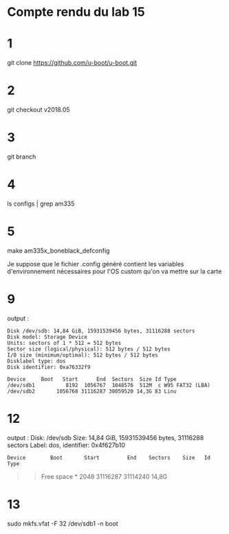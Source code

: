# Compte rendu du lab 15

# 1
git clone https://github.com/u-boot/u-boot.git

# 2 
git checkout v2018.05

# 3
git branch

# 4
ls configs | grep am335

# 5
make am335x_boneblack_defconfig

Je suppose que le fichier .config généré contient les variables d'environnement nécessaires pour l'OS custom qu'on va mettre sur la carte

 # 9
 output :
```
Disk /dev/sdb: 14,84 GiB, 15931539456 bytes, 31116288 sectors
Disk model: Storage Device  
Units: sectors of 1 * 512 = 512 bytes
Sector size (logical/physical): 512 bytes / 512 bytes
I/O size (minimum/optimal): 512 bytes / 512 bytes
Disklabel type: dos
Disk identifier: 0xa76332f9

Device     Boot   Start      End  Sectors  Size Id Type
/dev/sdb1          8192  1056767  1048576  512M  c W95 FAT32 (LBA)
/dev/sdb2       1056768 31116287 30059520 14,3G 83 Linu
```

# 12
output :
                                 Disk: /dev/sdb
              Size: 14,84 GiB, 15931539456 bytes, 31116288 sectors
                       Label: dos, identifier: 0x4f627b10

    Device        Boot       Start         End    Sectors    Size   Id Type
>>  Free space       *         2048    31116287   31114240   14,8G               

# 13
 sudo mkfs.vfat -F 32 /dev/sdb1 -n boot